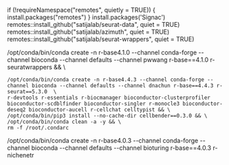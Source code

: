 if (!requireNamespace("remotes", quietly = TRUE)) {
  install.packages("remotes")
}
install.packages('Signac')
remotes::install_github("satijalab/seurat-data", quiet = TRUE)
remotes::install_github("satijalab/azimuth", quiet = TRUE)
remotes::install_github("satijalab/seurat-wrappers", quiet = TRUE)


/opt/conda/bin/conda create -n r-base4.1.0 --channel conda-forge --channel bioconda --channel defaults --channel pwwang r-base==4.1.0 r-seuratwrappers && \



    /opt/conda/bin/conda create -n r-base4.4.3 --channel conda-forge --channel bioconda --channel defaults --channel dnachun r-base==4.4.3 r-seurat==5.3.0  \
    r-devtools r-essentials r-biocmanager bioconductor-clusterprofiler bioconductor-scdblfinder bioconductor-singler r-monocle3 bioconductor-deseq2 bioconductor-aucell r-cellchat celltypist && \
    /opt/conda/bin/pip3 install --no-cache-dir cellbender==0.3.0 && \
    /opt/conda/bin/conda clean -a -y && \
    rm -f /root/.condarc


/opt/conda/bin/conda create -n r-base4.0.3 --channel conda-forge --channel bioconda --channel defaults --channel bioturing r-base==4.0.3 r-nichenetr
